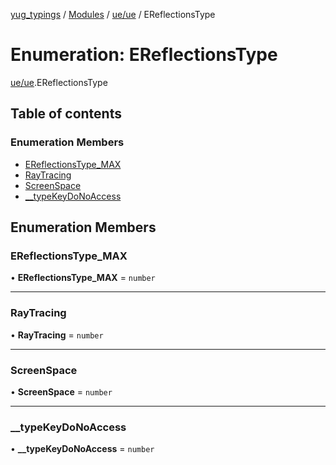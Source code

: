 [yug_typings](../README.md) / [Modules](../modules.md) / [ue/ue](../modules/ue_ue.md) / EReflectionsType

# Enumeration: EReflectionsType

[ue/ue](../modules/ue_ue.md).EReflectionsType

## Table of contents

### Enumeration Members

- [EReflectionsType\_MAX](ue_ue.EReflectionsType.md#ereflectionstype_max)
- [RayTracing](ue_ue.EReflectionsType.md#raytracing)
- [ScreenSpace](ue_ue.EReflectionsType.md#screenspace)
- [\_\_typeKeyDoNoAccess](ue_ue.EReflectionsType.md#__typekeydonoaccess)

## Enumeration Members

### EReflectionsType\_MAX

• **EReflectionsType\_MAX** = `number`

___

### RayTracing

• **RayTracing** = `number`

___

### ScreenSpace

• **ScreenSpace** = `number`

___

### \_\_typeKeyDoNoAccess

• **\_\_typeKeyDoNoAccess** = `number`
